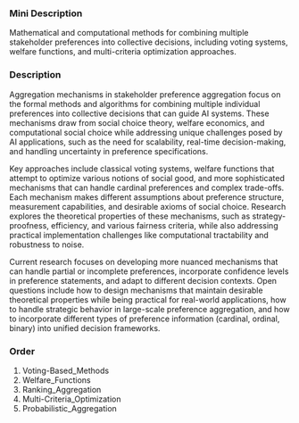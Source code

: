 ### Mini Description

Mathematical and computational methods for combining multiple stakeholder preferences into collective decisions, including voting systems, welfare functions, and multi-criteria optimization approaches.

### Description

Aggregation mechanisms in stakeholder preference aggregation focus on the formal methods and algorithms for combining multiple individual preferences into collective decisions that can guide AI systems. These mechanisms draw from social choice theory, welfare economics, and computational social choice while addressing unique challenges posed by AI applications, such as the need for scalability, real-time decision-making, and handling uncertainty in preference specifications.

Key approaches include classical voting systems, welfare functions that attempt to optimize various notions of social good, and more sophisticated mechanisms that can handle cardinal preferences and complex trade-offs. Each mechanism makes different assumptions about preference structure, measurement capabilities, and desirable axioms of social choice. Research explores the theoretical properties of these mechanisms, such as strategy-proofness, efficiency, and various fairness criteria, while also addressing practical implementation challenges like computational tractability and robustness to noise.

Current research focuses on developing more nuanced mechanisms that can handle partial or incomplete preferences, incorporate confidence levels in preference statements, and adapt to different decision contexts. Open questions include how to design mechanisms that maintain desirable theoretical properties while being practical for real-world applications, how to handle strategic behavior in large-scale preference aggregation, and how to incorporate different types of preference information (cardinal, ordinal, binary) into unified decision frameworks.

### Order

1. Voting-Based_Methods
2. Welfare_Functions
3. Ranking_Aggregation
4. Multi-Criteria_Optimization
5. Probabilistic_Aggregation
